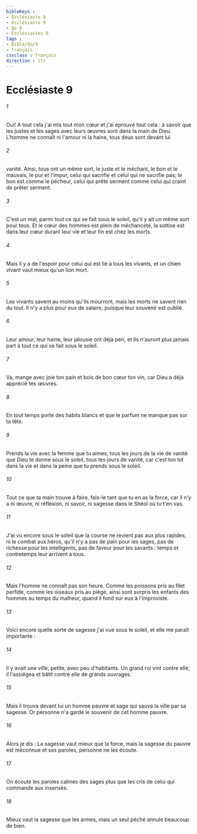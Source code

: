 ```yaml
---
bibleKeys : 
- Ecclésiaste 9
- Ecclésiaste 9
- Qo 9
- Ecclesiastes 9
tags : 
- Bible/Qo/9
- français
cssclass : français
direction : ltr
---
```


# Ecclésiaste 9

###### 1
Oui! A tout cela j'ai mis tout mon cœur et j'ai éprouvé tout cela : à savoir que les justes et les sages avec leurs œuvres sont dans la main de Dieu. L'homme ne connaît ni l'amour ni la haine, tous deux sont devant lui 
###### 2
vanité. Ainsi, tous ont un même sort, le juste et le méchant, le bon et le mauvais, le pur et l'impur, celui qui sacrifie et celui qui ne sacrifie pas; le bon est comme le pécheur, celui qui prête serment comme celui qui craint de prêter serment. 
###### 3
C'est un mal, parmi tout ce qui se fait sous le soleil, qu'il y ait un même sort pour tous. Et le cœur des hommes est plein de méchanceté, la sottise est dans leur cœur durant leur vie et leur fin est chez les morts. 
###### 4
Mais il y a de l'espoir pour celui qui est lié à tous les vivants, et un chien vivant vaut mieux qu'un lion mort. 
###### 5
Les vivants savent au moins qu'ils mourront, mais les morts ne savent rien du tout. Il n'y a plus pour eux de salaire, puisque leur souvenir est oublié. 
###### 6
Leur amour, leur haine, leur jalousie ont déjà péri, et ils n'auront plus jamais part à tout ce qui se fait sous le soleil. 
###### 7
Va, mange avec joie ton pain et bois de bon cœur ton vin, car Dieu a déjà apprécié tes œuvres. 
###### 8
En tout temps porte des habits blancs et que le parfum ne manque pas sur ta tête. 
###### 9
Prends la vie avec la femme que tu aimes, tous les jours de la vie de vanité que Dieu te donne sous le soleil, tous tes jours de vanité, car c'est ton lot dans la vie et dans la peine que tu prends sous le soleil. 
###### 10
Tout ce que ta main trouve à faire, fais-le tant que tu en as la force, car il n'y a ni œuvre, ni réflexion, ni savoir, ni sagesse dans le Shéol où tu t'en vas. 
###### 11
J'ai vu encore sous le soleil que la course ne revient pas aux plus rapides, ni le combat aux héros, qu'il n'y a pas de pain pour les sages, pas de richesse pour les intelligents, pas de faveur pour les savants : temps et contretemps leur arrivent à tous. 
###### 12
Mais l'homme ne connaît pas son heure. Comme les poissons pris au filet perfide, comme les oiseaux pris au piège, ainsi sont surpris les enfants des hommes au temps du malheur, quand il fond sur eux à l'improviste. 
###### 13
Voici encore quelle sorte de sagesse j'ai vue sous le soleil, et elle me paraît importante : 
###### 14
Il y avait une ville, petite, avec peu d'habitants. Un grand roi vint contre elle; il l'assiégea et bâtit contre elle de grands ouvrages. 
###### 15
Mais il trouva devant lui un homme pauvre et sage qui sauva la ville par sa sagesse. Or personne n'a gardé le souvenir de cet homme pauvre. 
###### 16
Alors je dis : La sagesse vaut mieux que la force, mais la sagesse du pauvre est méconnue et ses paroles, personne ne les écoute. 
###### 17
On écoute les paroles calmes des sages plus que les cris de celui qui commande aux insensés. 
###### 18
Mieux vaut la sagesse que les armes, mais un seul péché annule beaucoup de bien. 
